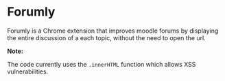 # Forumly
Forumly is a Chrome extension that improves moodle forums by displaying the entire discussion of a each topic, without the need to open the url.

**Note:**

The code currently uses the ``.innerHTML`` function which allows XSS vulnerabilities.

